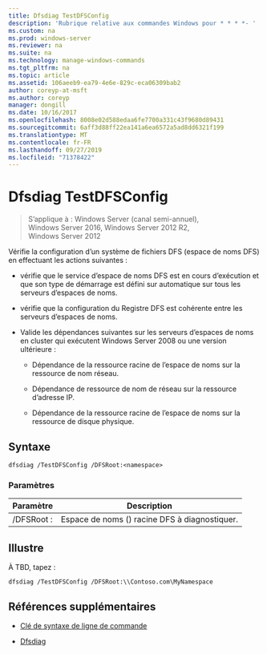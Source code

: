 ```yaml
---
title: Dfsdiag TestDFSConfig
description: 'Rubrique relative aux commandes Windows pour * * * *- '
ms.custom: na
ms.prod: windows-server
ms.reviewer: na
ms.suite: na
ms.technology: manage-windows-commands
ms.tgt_pltfrm: na
ms.topic: article
ms.assetid: 106aeeb9-ea79-4e6e-829c-eca06309bab2
author: coreyp-at-msft
ms.author: coreyp
manager: dongill
ms.date: 10/16/2017
ms.openlocfilehash: 8008e02d588edaa6fe7700a331c43f9680d89431
ms.sourcegitcommit: 6aff3d88ff22ea141a6ea6572a5ad8dd6321f199
ms.translationtype: MT
ms.contentlocale: fr-FR
ms.lasthandoff: 09/27/2019
ms.locfileid: "71378422"
---
```

# <a name="dfsdiag-testdfsconfig"></a>Dfsdiag TestDFSConfig

>S’applique à : Windows Server (canal semi-annuel), Windows Server 2016, Windows Server 2012 R2, Windows Server 2012

Vérifie la configuration d’un système de fichiers DFS \(espace de noms DFS\) en effectuant les actions suivantes :  
  
-   vérifie que le service d’espace de noms DFS est en cours d’exécution et que son type de démarrage est défini sur automatique sur tous les serveurs d’espaces de noms.  
  
-   vérifie que la configuration du Registre DFS est cohérente entre les serveurs d’espaces de noms.  
  
-   Valide les dépendances suivantes sur les serveurs d’espaces de noms en cluster qui exécutent Windows Server 2008 ou une version ultérieure :  
  
    -   Dépendance de la ressource racine de l’espace de noms sur la ressource de nom réseau.  
  
    -   Dépendance de ressource de nom de réseau sur la ressource d’adresse IP.  
  
    -   Dépendance de la ressource racine de l’espace de noms sur la ressource de disque physique.  
  
  
  
## <a name="syntax"></a>Syntaxe  
  
```  
dfsdiag /TestDFSConfig /DFSRoot:<namespace>  
```  
  
### <a name="parameters"></a>Paramètres  
  
|       Paramètre       |               Description               |
|-----------------------|-----------------------------------------|
| \/DFSRoot :<namespace> | Espace de noms \(\) racine DFS à diagnostiquer. |
  
## <a name="BKMK_Examples"></a>Illustre  
À TBD, tapez :  
  
```  
dfsdiag /TestDFSConfig /DFSRoot:\\Contoso.com\MyNamespace  
```  
  
## <a name="additional-references"></a>Références supplémentaires  
  
-   [Clé de syntaxe de ligne de commande](command-line-syntax-key.md)  
  
-   [Dfsdiag](dfsdiag.md)  
  

